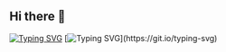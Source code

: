 ## Hi there 👋
[![Typing SVG](https://readme-typing-svg.herokuapp.com?color=%2336BCF7&lines=I+work+Data+Engineer+-------------->)](https://git.io/typing-svg)
[![Typing SVG](https://readme-typing-svg.herokuapp.com?color=%2336BCF7&lines=++and+study+Computer+Science.)](https://git.io/typing-svg)
<!--
**Maks00071/Maks00071** is a ✨ _special_ ✨ repository because its `README.md` (this file) appears on your GitHub profile.

Here are some ideas to get you started:

- 🔭 I’m currently working on ...
- 🌱 I’m currently learning ...
- 👯 I’m looking to collaborate on ...
- 🤔 I’m looking for help with ...
- 💬 Ask me about ...
- 📫 How to reach me: ...
- 😄 Pronouns: ...
- ⚡ Fun fact: ...
-->
